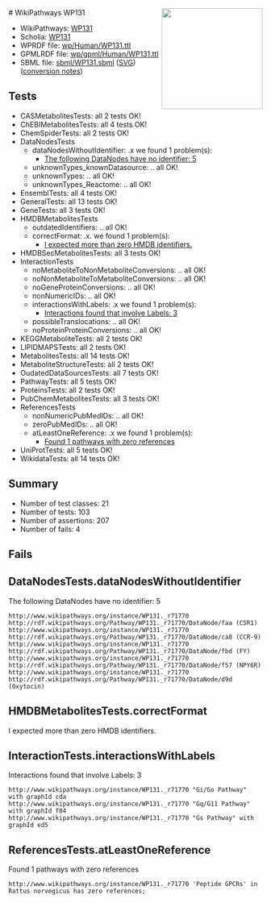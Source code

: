 <img style="float: right; width: 200px" src="../logo.png" />
# WikiPathways WP131

* WikiPathways: [WP131](https://identifiers.org/wikipathways:WP131)
* Scholia: [WP131](https://scholia.toolforge.org/wikipathways/WP131)
* WPRDF file: [wp/Human/WP131.ttl](../wp/Human/WP131.ttl)
* GPMLRDF file: [wp/gpml/Human/WP131.ttl](../wp/gpml/Human/WP131.ttl)
* SBML file: [sbml/WP131.sbml](../sbml/WP131.sbml) ([SVG](../sbml/WP131.svg)) ([conversion notes](../sbml/WP131.txt))

## Tests
* CASMetabolitesTests: all 2 tests OK!
* ChEBIMetabolitesTests: all 4 tests OK!
* ChemSpiderTests: all 2 tests OK!
* DataNodesTests
    * dataNodesWithoutIdentifier: .x we found 1 problem(s):
        * [The following DataNodes have no identifier: 5](#d2d32fa4)
    * unknownTypes_knownDatasource: .. all OK!
    * unknownTypes: .. all OK!
    * unknownTypes_Reactome: .. all OK!
* EnsemblTests: all 4 tests OK!
* GeneralTests: all 13 tests OK!
* GeneTests: all 3 tests OK!
* HMDBMetabolitesTests
    * outdatedIdentifiers: .. all OK!
    * correctFormat: .x. we found 1 problem(s):
        * [I expected more than zero HMDB identifiers.](#ad154c1e)
* HMDBSecMetabolitesTests: all 3 tests OK!
* InteractionTests
    * noMetaboliteToNonMetaboliteConversions: .. all OK!
    * noNonMetaboliteToMetaboliteConversions: .. all OK!
    * noGeneProteinConversions: .. all OK!
    * nonNumericIDs: .. all OK!
    * interactionsWithLabels: .x we found 1 problem(s):
        * [Interactions found that involve Labels: 3](#630d267a)
    * possibleTranslocations: .. all OK!
    * noProteinProteinConversions: .. all OK!
* KEGGMetaboliteTests: all 2 tests OK!
* LIPIDMAPSTests: all 2 tests OK!
* MetabolitesTests: all 14 tests OK!
* MetaboliteStructureTests: all 2 tests OK!
* OudatedDataSourcesTests: all 7 tests OK!
* PathwayTests: all 5 tests OK!
* ProteinsTests: all 2 tests OK!
* PubChemMetabolitesTests: all 3 tests OK!
* ReferencesTests
    * nonNumericPubMedIDs: .. all OK!
    * zeroPubMedIDs: .. all OK!
    * atLeastOneReference: .x we found 1 problem(s):
        * [Found 1 pathways with zero references](#35eb778e)
* UniProtTests: all 5 tests OK!
* WikidataTests: all 14 tests OK!


## Summary

* Number of test classes: 21
* Number of tests: 103
* Number of assertions: 207
* Number of fails: 4

## Fails

<a name="d2d32fa4" />

## DataNodesTests.dataNodesWithoutIdentifier

The following DataNodes have no identifier: 5
```
http://www.wikipathways.org/instance/WP131._r71770 http://rdf.wikipathways.org/Pathway/WP131._r71770/DataNode/faa (C5R1)
http://www.wikipathways.org/instance/WP131._r71770 http://rdf.wikipathways.org/Pathway/WP131._r71770/DataNode/ca8 (CCR-9)
http://www.wikipathways.org/instance/WP131._r71770 http://rdf.wikipathways.org/Pathway/WP131._r71770/DataNode/fbd (FY)
http://www.wikipathways.org/instance/WP131._r71770 http://rdf.wikipathways.org/Pathway/WP131._r71770/DataNode/f57 (NPY6R)
http://www.wikipathways.org/instance/WP131._r71770 http://rdf.wikipathways.org/Pathway/WP131._r71770/DataNode/d9d (Oxytocin)
```

<a name="ad154c1e" />

## HMDBMetabolitesTests.correctFormat

I expected more than zero HMDB identifiers.
<a name="630d267a" />

## InteractionTests.interactionsWithLabels

Interactions found that involve Labels: 3
```
http://www.wikipathways.org/instance/WP131._r71770 "Gi/Go Pathway" with graphId cda
http://www.wikipathways.org/instance/WP131._r71770 "Gq/G11 Pathway" with graphId f84
http://www.wikipathways.org/instance/WP131._r71770 "Gs Pathway" with graphId ed5
```

<a name="35eb778e" />

## ReferencesTests.atLeastOneReference

Found 1 pathways with zero references
```
http://www.wikipathways.org/instance/WP131._r71770 'Peptide GPCRs' in Rattus norvegicus has zero references; 
```

